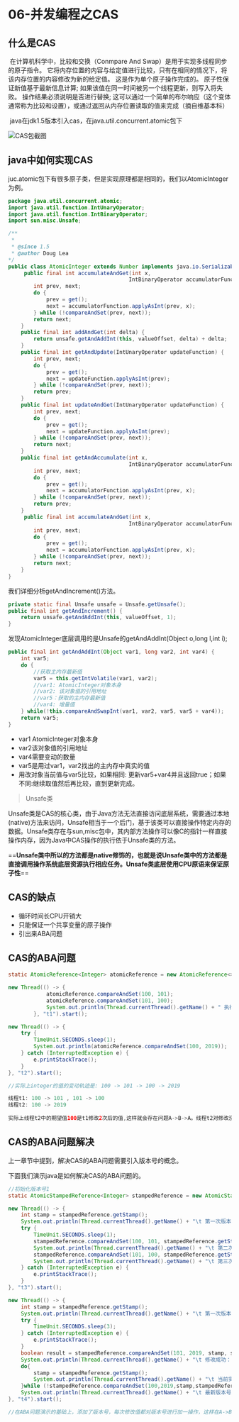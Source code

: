 # 06-并发编程之CAS

## 什么是CAS

​	 在计算机科学中，比较和交换（Conmpare And Swap）是用于实现多线程同步的原子指令。 它将内存位置的内容与给定值进行比较，只有在相同的情况下，将该内存位置的内容修改为新的给定值。 这是作为单个原子操作完成的。 原子性保证新值基于最新信息计算; 如果该值在同一时间被另一个线程更新，则写入将失败。 操作结果必须说明是否进行替换; 这可以通过一个简单的布尔响应（这个变体通常称为比较和设置），或通过返回从内存位置读取的值来完成（摘自维基本科）

​	java在jdk1.5版本引入cas，在java.util.concurrent.atomic包下

![CAS包截图](./images/at.png)

## java中如何实现CAS

juc.atomic包下有很多原子类，但是实现原理都是相同的，我们以AtomicInteger为例。

```java
package java.util.concurrent.atomic;
import java.util.function.IntUnaryOperator;
import java.util.function.IntBinaryOperator;
import sun.misc.Unsafe;

/**
 *
 * @since 1.5
 * @author Doug Lea
*/
public class AtomicInteger extends Number implements java.io.Serializable {
	 public final int accumulateAndGet(int x,
                                      IntBinaryOperator accumulatorFunction) {
        int prev, next;
        do {
            prev = get();
            next = accumulatorFunction.applyAsInt(prev, x);
        } while (!compareAndSet(prev, next));
        return next;
    }
    public final int addAndGet(int delta) {
        return unsafe.getAndAddInt(this, valueOffset, delta) + delta;
    }
    public final int getAndUpdate(IntUnaryOperator updateFunction) {
        int prev, next;
        do {
            prev = get();
            next = updateFunction.applyAsInt(prev);
        } while (!compareAndSet(prev, next));
        return prev;
    }
    public final int updateAndGet(IntUnaryOperator updateFunction) {
        int prev, next;
        do {
            prev = get();
            next = updateFunction.applyAsInt(prev);
        } while (!compareAndSet(prev, next));
        return next;
    }
    public final int getAndAccumulate(int x,
                                      IntBinaryOperator accumulatorFunction) {
        int prev, next;
        do {
            prev = get();
            next = accumulatorFunction.applyAsInt(prev, x);
        } while (!compareAndSet(prev, next));
        return prev;
    }
     public final int accumulateAndGet(int x,
                                      IntBinaryOperator accumulatorFunction) {
        int prev, next;
        do {
            prev = get();
            next = accumulatorFunction.applyAsInt(prev, x);
        } while (!compareAndSet(prev, next));
        return next;
    }
}
```



我们详细分析getAndIncrement()方法。

```java
private static final Unsafe unsafe = Unsafe.getUnsafe();
public final int getAndIncrement() {
    return unsafe.getAndAddInt(this, valueOffset, 1);
}
```

发现AtomicInteger底层调用的是Unsafe的getAndAddInt(Object o,long l,int i);

```java
public final int getAndAddInt(Object var1, long var2, int var4) {
    int var5;
    do {
        //获取主内存最新值
        var5 = this.getIntVolatile(var1, var2);
        //var1: AtomicInteger对象本身
        //var2: 该对象值的引用地址
        //var5：获取的主内存最新值
        //var4: 增量值
    } while(!this.compareAndSwapInt(var1, var2, var5, var5 + var4));
    return var5;
}
```

* var1 AtomicInteger对象本身
* var2该对象值的引用地址
* var4需要变动的数量
* var5是用过var1，var2找出的主内存中真实的值
* 用改对象当前值与var5比较，如果相同: 更新var5+var4并且返回true；如果不同:继续取值然后再比较，直到更新完成。

> Unsafe类

​	Unsafe类是CAS的核心类，由于Java方法无法直接访问底层系统，需要通过本地(native)方法来访问，Unsafe相当于一个后门，基于该类可以直接操作特定内存的数据。Unsafe类存在与sun,misc包中，其内部方法操作可以像C的指针一样直接操作内存，因为Java中CAS操作的执行依于Unsafe类的方法。

​	==**Unsafe类中所以的方法都是native修饰的，也就是说Unsafe类中的方法都是直接调用操作系统底层资源执行相应任务。Unsafe类底层使用CPU原语来保证原子性**==



## CAS的缺点

* 循环时间长CPU开销大
* 只能保证一个共享变量的原子操作
* 引出来ABA问题



## CAS的ABA问题

```java
static AtomicReference<Integer> atomicReference = new AtomicReference<>(100);

new Thread(() -> {
            atomicReference.compareAndSet(100, 101);
            atomicReference.compareAndSet(101, 100);
            System.out.println(Thread.currentThread().getName() + " 执行完毕");
        }, "t1").start();

new Thread(() -> {
    try {
        TimeUnit.SECONDS.sleep(1);
        System.out.println(atomicReference.compareAndSet(100, 2019));
    } catch (InterruptedException e) {
        e.printStackTrace();
    }
}, "t2").start();

//实际上integer的值的变动轨迹是: 100 -> 101 -> 100 -> 2019

线程t1: 100 -> 101 , 101 -> 100
线程t2: 100 -> 2019
    
实际上线程t2中的期望值100是t1修改2次后的值,这样就会存在问题A->B->A。线程t2对修改没有感知，所以就会出现问题，解决CAS的ABA问题，需要在cas基础上添加一个版本号即可解决。

```

## CAS的ABA问题解决



上一章节中提到，解决CAS的ABA问题需要引入版本号的概念。

下面我们演示java是如何解决CAS的ABA问题的。

```java
//初始化版本号1
static AtomicStampedReference<Integer> stampedReference = new AtomicStampedReference<>(100, 1);

new Thread(() -> {
    int stamp = stampedReference.getStamp();
    System.out.println(Thread.currentThread().getName() + "\t 第一次版本号" + stamp);
    try {
        TimeUnit.SECONDS.sleep(1);
        stampedReference.compareAndSet(100, 101, stampedReference.getStamp(), stampedReference.getStamp() + 1);
        System.out.println(Thread.currentThread().getName() + "\t 第二次版本号" + stamp);
        stampedReference.compareAndSet(101, 100, stampedReference.getStamp(), stampedReference.getStamp() + 1);
        System.out.println(Thread.currentThread().getName() + "\t 第三次版本号" + stamp);
    } catch (InterruptedException e) {
        e.printStackTrace();
    }
}, "t3").start();

new Thread(() -> {
    int stamp = stampedReference.getStamp();
    System.out.println(Thread.currentThread().getName() + "\t 第一次版本号" + stamp);
    try {
        TimeUnit.SECONDS.sleep(3);
    } catch (InterruptedException e) {
        e.printStackTrace();
    }
    boolean result = stampedReference.compareAndSet(101, 2019, stamp, stampedReference.getStamp() + 1);
    System.out.println(Thread.currentThread().getName() + "\t 修改成功：" + result);
    do{
        stamp = stampedReference.getStamp();
        System.out.println(Thread.currentThread().getName() + "\t 当前实际版本号:" + stamp);
    }while (!stampedReference.compareAndSet(100,2019,stamp,stampedReference.getStamp()+1));
    System.out.println(Thread.currentThread().getName() + "\t 最新版本号：" + stampedReference.getStamp() + ",最新值:" + stampedReference.getReference());
}, "t4").start();

//在ABA问题演示的基础上，添加了版本号，每次修改值都对版本号进行加一操作，这样在A->B->A操作之后，先比较版本号，期望值，实际值，修改值，修改后的版本号，这样就会避免ABA问题。
```

